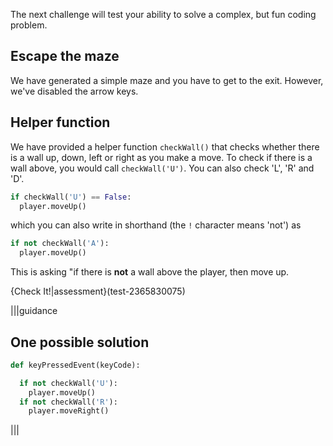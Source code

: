 The next challenge will test your ability to solve a complex, but fun coding problem.

## Escape the maze
We have generated a simple maze and you have to get to the exit. However, we've disabled the arrow keys.


## Helper function
We have provided a helper function `checkWall()` that checks whether there is a wall up, down, left or right as you make a move. To check if there is a wall above, you would call `checkWall('U')`. You can also check 'L', 'R' and 'D'.

```python
if checkWall('U') == False:
  player.moveUp()
```

which you can also write in shorthand (the `!` character means 'not') as

```python
if not checkWall('A'):
  player.moveUp()
```

This is asking "if there is **not** a wall above the player, then move up.

{Check It!|assessment}(test-2365830075)


|||guidance
## One possible solution

```python
def keyPressedEvent(keyCode):

  if not checkWall('U'):
    player.moveUp()
  if not checkWall('R'):
    player.moveRight()

```
|||